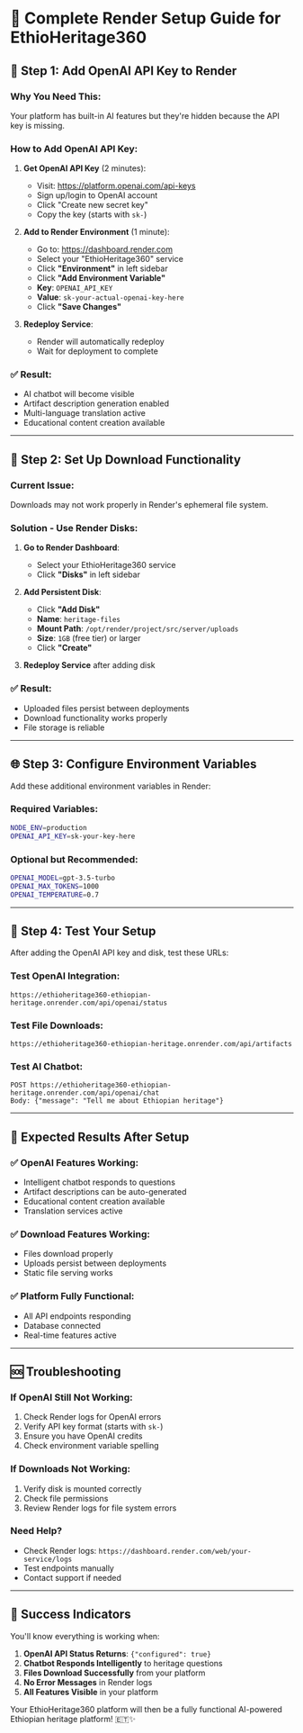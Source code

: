 # 🚀 Complete Render Setup Guide for EthioHeritage360

## 🤖 Step 1: Add OpenAI API Key to Render

### Why You Need This:
Your platform has built-in AI features but they're hidden because the API key is missing.

### How to Add OpenAI API Key:

1. **Get OpenAI API Key** (2 minutes):
   - Visit: https://platform.openai.com/api-keys
   - Sign up/login to OpenAI account
   - Click "Create new secret key"
   - Copy the key (starts with `sk-`)

2. **Add to Render Environment** (1 minute):
   - Go to: https://dashboard.render.com
   - Select your "EthioHeritage360" service
   - Click **"Environment"** in left sidebar
   - Click **"Add Environment Variable"**
   - **Key**: `OPENAI_API_KEY`
   - **Value**: `sk-your-actual-openai-key-here`
   - Click **"Save Changes"**

3. **Redeploy Service**:
   - Render will automatically redeploy
   - Wait for deployment to complete

### ✅ Result:
- AI chatbot will become visible
- Artifact description generation enabled
- Multi-language translation active
- Educational content creation available

---

## 📁 Step 2: Set Up Download Functionality

### Current Issue:
Downloads may not work properly in Render's ephemeral file system.

### Solution - Use Render Disks:

1. **Go to Render Dashboard**:
   - Select your EthioHeritage360 service
   - Click **"Disks"** in left sidebar

2. **Add Persistent Disk**:
   - Click **"Add Disk"**
   - **Name**: `heritage-files`
   - **Mount Path**: `/opt/render/project/src/server/uploads`
   - **Size**: `1GB` (free tier) or larger
   - Click **"Create"**

3. **Redeploy Service** after adding disk

### ✅ Result:
- Uploaded files persist between deployments
- Download functionality works properly
- File storage is reliable

---

## 🌐 Step 3: Configure Environment Variables

Add these additional environment variables in Render:

### Required Variables:
```bash
NODE_ENV=production
OPENAI_API_KEY=sk-your-key-here
```

### Optional but Recommended:
```bash
OPENAI_MODEL=gpt-3.5-turbo
OPENAI_MAX_TOKENS=1000
OPENAI_TEMPERATURE=0.7
```

---

## 🧪 Step 4: Test Your Setup

After adding the OpenAI API key and disk, test these URLs:

### Test OpenAI Integration:
```
https://ethioheritage360-ethiopian-heritage.onrender.com/api/openai/status
```

### Test File Downloads:
```
https://ethioheritage360-ethiopian-heritage.onrender.com/api/artifacts
```

### Test AI Chatbot:
```
POST https://ethioheritage360-ethiopian-heritage.onrender.com/api/openai/chat
Body: {"message": "Tell me about Ethiopian heritage"}
```

---

## 🎯 Expected Results After Setup

### ✅ OpenAI Features Working:
- Intelligent chatbot responds to questions
- Artifact descriptions can be auto-generated
- Educational content creation available
- Translation services active

### ✅ Download Features Working:
- Files download properly
- Uploads persist between deployments
- Static file serving works

### ✅ Platform Fully Functional:
- All API endpoints responding
- Database connected
- Real-time features active

---

## 🆘 Troubleshooting

### If OpenAI Still Not Working:
1. Check Render logs for OpenAI errors
2. Verify API key format (starts with `sk-`)
3. Ensure you have OpenAI credits
4. Check environment variable spelling

### If Downloads Not Working:
1. Verify disk is mounted correctly
2. Check file permissions
3. Review Render logs for file system errors

### Need Help?
- Check Render logs: `https://dashboard.render.com/web/your-service/logs`
- Test endpoints manually
- Contact support if needed

---

## 🎉 Success Indicators

You'll know everything is working when:

1. **OpenAI API Status Returns**: `{"configured": true}`
2. **Chatbot Responds Intelligently** to heritage questions
3. **Files Download Successfully** from your platform
4. **No Error Messages** in Render logs
5. **All Features Visible** in your platform

Your EthioHeritage360 platform will then be a fully functional AI-powered Ethiopian heritage platform! 🇪🇹✨
